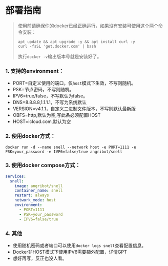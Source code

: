 # 部署指南
>使用前请确保你的docker已经正确运行，如果没有安装可使用这个两个命令安装：
>```shell
>apt update && apt upgrade -y && apt install curl -y
>curl -fsSL 'get.docker.com' | bash
>```
>执行`docker -v`输出版本号就是安装好了。

### 1. 支持的environment：  
  - PORT=自定义使用的端口，仅`host`模式下生效，不写则随机。
  - PSK=节点密码，不写则随机。
  - IPV6=true/false，不写默认为false。
  - DNS=8.8.8.8,1.1.1.1，不写为系统默认
  - VERSION=v4.1.1，自定义二进制文件版本，不写则默认最新版
  - OBFS=http,默认为空,写此条必须配置HOST
  - HOST=icloud.com,默认为空
### 2. 使用docker方式：
```shell
docker run -d --name snell --network host -e PORT=1111 -e PSK=your_password -e IVP6=false/true angribot/snell
```
### 3. 使用docker compose方式：
```yaml
services:
  snell:
    image: angribot/snell
    container_name: snell
    restart: always
    network_mode: host
    environment:
      - PORT=1111
      - PSK=your_password
      - IPV6=false/true
```
### 4. 其他
- 使用随机密码或者端口可以使用`docker logs snell`查看配置信息。
- Docker非HOST模式下使用IPV6需要额外配置，详情GPT
- 想好再写，反正也没人看。
